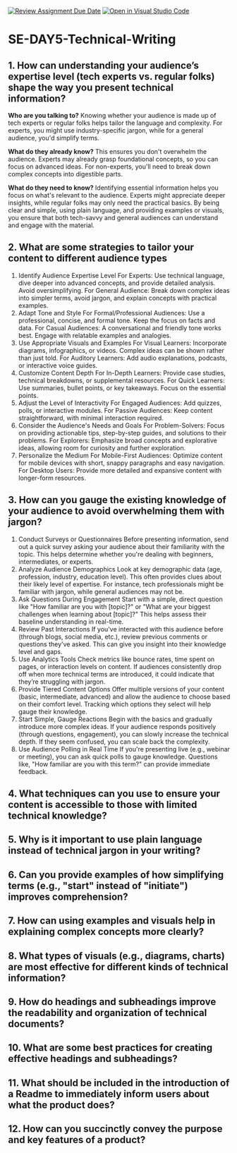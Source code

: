 [![Review Assignment Due Date](https://classroom.github.com/assets/deadline-readme-button-22041afd0340ce965d47ae6ef1cefeee28c7c493a6346c4f15d667ab976d596c.svg)](https://classroom.github.com/a/zsAR-pyY)
[![Open in Visual Studio Code](https://classroom.github.com/assets/open-in-vscode-2e0aaae1b6195c2367325f4f02e2d04e9abb55f0b24a779b69b11b9e10269abc.svg)](https://classroom.github.com/online_ide?assignment_repo_id=16092720&assignment_repo_type=AssignmentRepo)
# SE-DAY5-Technical-Writing
## 1. How can understanding your audience’s expertise level (tech experts vs. regular folks) shape the way you present technical information?
**Who are you talking to?**
Knowing whether your audience is made up of tech experts or regular folks helps tailor the language and complexity. For experts, you might use industry-specific jargon, while for a general audience, you'd simplify terms.

**What do they already know?**
This ensures you don't overwhelm the audience. Experts may already grasp foundational concepts, so you can focus on advanced ideas. For non-experts, you'll need to break down complex concepts into digestible parts.

**What do they need to know?**
Identifying essential information helps you focus on what's relevant to the audience. Experts might appreciate deeper insights, while regular folks may only need the practical basics.
By being clear and simple, using plain language, and providing examples or visuals, you ensure that both tech-savvy and general audiences can understand and engage with the material.

## 2. What are some strategies to tailor your content to different audience types
1. Identify Audience Expertise Level
For Experts: Use technical language, dive deeper into advanced concepts, and provide detailed analysis. Avoid oversimplifying.
For General Audience: Break down complex ideas into simpler terms, avoid jargon, and explain concepts with practical examples.
2. Adapt Tone and Style
For Formal/Professional Audiences: Use a professional, concise, and formal tone. Keep the focus on facts and data.
For Casual Audiences: A conversational and friendly tone works best. Engage with relatable examples and analogies.
3. Use Appropriate Visuals and Examples
For Visual Learners: Incorporate diagrams, infographics, or videos. Complex ideas can be shown rather than just told.
For Auditory Learners: Add audio explanations, podcasts, or interactive voice guides.
4. Customize Content Depth
For In-Depth Learners: Provide case studies, technical breakdowns, or supplemental resources.
For Quick Learners: Use summaries, bullet points, or key takeaways. Focus on the essential points.
5. Adjust the Level of Interactivity
For Engaged Audiences: Add quizzes, polls, or interactive modules.
For Passive Audiences: Keep content straightforward, with minimal interaction required.
6. Consider the Audience's Needs and Goals
For Problem-Solvers: Focus on providing actionable tips, step-by-step guides, and solutions to their problems.
For Explorers: Emphasize broad concepts and explorative ideas, allowing room for curiosity and further exploration.
7. Personalize the Medium
For Mobile-First Audiences: Optimize content for mobile devices with short, snappy paragraphs and easy navigation.
For Desktop Users: Provide more detailed and expansive content with longer-form resources.
## 3. How can you gauge the existing knowledge of your audience to avoid overwhelming them with jargon?
1. Conduct Surveys or Questionnaires
Before presenting information, send out a quick survey asking your audience about their familiarity with the topic. This helps determine whether you're dealing with beginners, intermediates, or experts.
2. Analyze Audience Demographics
Look at key demographic data (age, profession, industry, education level). This often provides clues about their likely level of expertise. For instance, tech professionals might be familiar with jargon, while general audiences may not be.
3. Ask Questions During Engagement
Start with a simple, direct question like "How familiar are you with [topic]?" or "What are your biggest challenges when learning about [topic]?" This helps assess their baseline understanding in real-time.
4. Review Past Interactions
If you've interacted with this audience before (through blogs, social media, etc.), review previous comments or questions they've asked. This can give you insight into their knowledge level and gaps.
5. Use Analytics Tools
Check metrics like bounce rates, time spent on pages, or interaction levels on content. If audiences consistently drop off when more technical terms are introduced, it could indicate that they’re struggling with jargon.
6. Provide Tiered Content Options
Offer multiple versions of your content (basic, intermediate, advanced) and allow the audience to choose based on their comfort level. Tracking which options they select will help gauge their knowledge.
7. Start Simple, Gauge Reactions
Begin with the basics and gradually introduce more complex ideas. If your audience responds positively (through questions, engagement), you can slowly increase the technical depth. If they seem confused, you can scale back the complexity.
8. Use Audience Polling in Real Time
If you're presenting live (e.g., webinar or meeting), you can ask quick polls to gauge knowledge. Questions like, "How familiar are you with this term?" can provide immediate feedback.
## 4. What techniques can you use to ensure your content is accessible to those with limited technical knowledge?

## 5. Why is it important to use plain language instead of technical jargon in your writing?
## 6. Can you provide examples of how simplifying terms (e.g., "start" instead of "initiate") improves comprehension?
## 7. How can using examples and visuals help in explaining complex concepts more clearly?
## 8. What types of visuals (e.g., diagrams, charts) are most effective for different kinds of technical information?
## 9. How do headings and subheadings improve the readability and organization of technical documents?
## 10. What are some best practices for creating effective headings and subheadings?
## 11. What should be included in the introduction of a Readme to immediately inform users about what the product does?
## 12. How can you succinctly convey the purpose and key features of a product?
